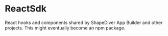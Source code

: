 # ReactSdk
React hooks and components shared by ShapeDiver App Builder and other projects. This might eventually become an npm package.
